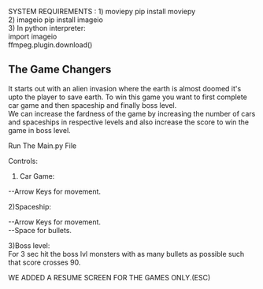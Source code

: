 SYSTEM REQUIREMENTS : 1) moviepy  pip install moviepy  
		      2) imageio  pip install imageio  
		      3) In python interpreter:  
			  import imageio  
			  ffmpeg.plugin.download()  


The Game Changers  
-----------------------------------------------------------------------------------
It starts out with an alien invasion where the earth is almost doomed it's upto the player to save earth.
To win this game you want to first complete car game and then spaceship and finally boss level.  
We can increase the fardness of the game by increasing the number of cars and spaceships in respective levels and also increase the score to win the game in boss level.


Run The Main.py File  

Controls:  
1) Car Game:  

--Arrow Keys for movement.  

2)Spaceship:  

--Arrow Keys for movement.  
--Space for bullets.  

3)Boss level:  
For 3 sec hit the boss lvl monsters with as many bullets as possible such that score crosses 90.  

WE ADDED A RESUME SCREEN FOR THE GAMES ONLY.(ESC)  

